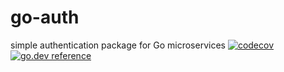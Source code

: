# go-auth
simple authentication package for Go microservices
[![codecov](https://codecov.io/gh/andrysds/go-auth/branch/master/graph/badge.svg)](https://codecov.io/gh/andrysds/go-auth)
[![go.dev reference](https://img.shields.io/badge/go.dev-reference-007d9c?logo=go&logoColor=white&style=flat-square)](https://pkg.go.dev/github.com/andrysds/go-auth)
